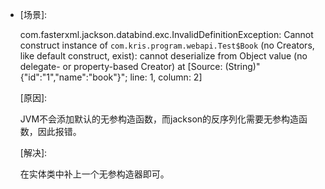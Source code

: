 
- [场景]:

    com.fasterxml.jackson.databind.exc.InvalidDefinitionException: Cannot construct instance of `com.kris.program.webapi.Test$Book` (no Creators, like default construct, exist): cannot deserialize from Object value (no delegate- or property-based Creator)
 at [Source: (String)"{"id":"1","name":"book"}"; line: 1, column: 2]

    [原因]:

    JVM不会添加默认的无参构造函数，而jackson的反序列化需要无参构造函数，因此报错。

    [解决]:

    在实体类中补上一个无参构造器即可。